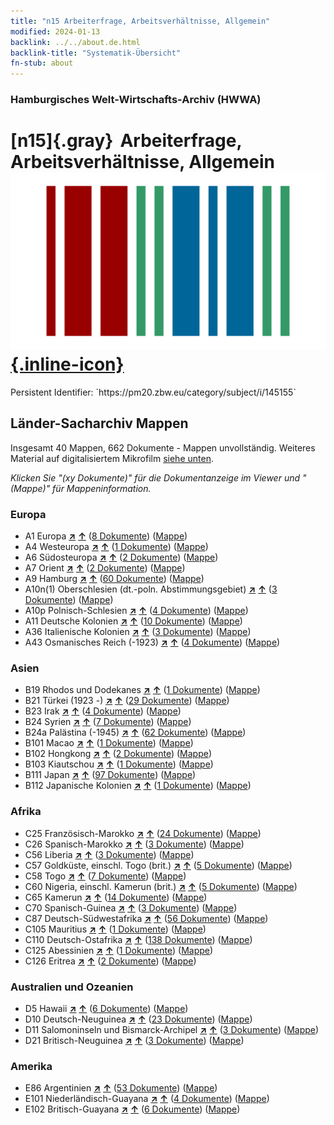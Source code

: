 ```yaml
---
title: "n15 Arbeiterfrage, Arbeitsverhältnisse, Allgemein"
modified: 2024-01-13
backlink: ../../about.de.html
backlink-title: "Systematik-Übersicht"
fn-stub: about
---
```


### Hamburgisches Welt-Wirtschafts-Archiv (HWWA)

# [n15]{.gray}&#8201; Arbeiterfrage, Arbeitsverhältnisse, Allgemein &#160; [![Wikidata](/images/Wikidata-logo.svg "Wikidata"){.inline-icon}](http://www.wikidata.org/entity/Q99428036)

<div class="hint">Persistent Identifier: `https://pm20.zbw.eu/category/subject/i/145155`</div>







## Länder-Sacharchiv Mappen






Insgesamt 40 Mappen, 662 Dokumente - Mappen unvollständig. Weiteres Material auf digitalisiertem Mikrofilm [siehe unten](#filmsections).

_Klicken Sie "(xy Dokumente)" für die Dokumentanzeige im Viewer und "(Mappe)" für Mappeninformation._




### Europa

- A1 Europa [**&nearr;**](../../../geo/i/140892/about.de.html "Europa (alle Mappen)") [**&uarr;**](../../../geo/about.de.html#A1 "Ländersystematik") (<a href="https://pm20.zbw.eu/iiifview/folder/sh/140892,145155" title="über: Europa : Arbeiterfrage, Arbeitsverhältnisse, Allgemein" target="_blank">8 Dokumente</a>) ([Mappe](../../../../folder/sh/1408xx/140892/1451xx/145155/about.de.html))
- A4 Westeuropa [**&nearr;**](../../../geo/i/140897/about.de.html "Westeuropa (alle Mappen)") [**&uarr;**](../../../geo/about.de.html#A4 "Ländersystematik") (<a href="https://pm20.zbw.eu/iiifview/folder/sh/140897,145155" title="über: Westeuropa : Arbeiterfrage, Arbeitsverhältnisse, Allgemein" target="_blank">1 Dokumente</a>) ([Mappe](../../../../folder/sh/1408xx/140897/1451xx/145155/about.de.html))
- A6 Südosteuropa [**&nearr;**](../../../geo/i/140900/about.de.html "Südosteuropa (alle Mappen)") [**&uarr;**](../../../geo/about.de.html#A6 "Ländersystematik") (<a href="https://pm20.zbw.eu/iiifview/folder/sh/140900,145155" title="über: Südosteuropa : Arbeiterfrage, Arbeitsverhältnisse, Allgemein" target="_blank">2 Dokumente</a>) ([Mappe](../../../../folder/sh/1409xx/140900/1451xx/145155/about.de.html))
- A7 Orient [**&nearr;**](../../../geo/i/140902/about.de.html "Orient (alle Mappen)") [**&uarr;**](../../../geo/about.de.html#A7 "Ländersystematik") (<a href="https://pm20.zbw.eu/iiifview/folder/sh/140902,145155" title="über: Orient : Arbeiterfrage, Arbeitsverhältnisse, Allgemein" target="_blank">2 Dokumente</a>) ([Mappe](../../../../folder/sh/1409xx/140902/1451xx/145155/about.de.html))
- A9 Hamburg [**&nearr;**](../../../geo/i/140905/about.de.html "Hamburg (alle Mappen)") [**&uarr;**](../../../geo/about.de.html#A9 "Ländersystematik") (<a href="https://pm20.zbw.eu/iiifview/folder/sh/140905,145155" title="über: Hamburg : Arbeiterfrage, Arbeitsverhältnisse, Allgemein" target="_blank">60 Dokumente</a>) ([Mappe](../../../../folder/sh/1409xx/140905/1451xx/145155/about.de.html))
- A10n(1) Oberschlesien (dt.-poln. Abstimmungsgebiet) [**&nearr;**](../../../geo/i/140948/about.de.html "Oberschlesien (dt.-poln. Abstimmungsgebiet) (alle Mappen)") [**&uarr;**](../../../geo/about.de.html#A10n(1) "Ländersystematik") (<a href="https://pm20.zbw.eu/iiifview/folder/sh/140948,145155" title="über: Oberschlesien (dt.-poln. Abstimmungsgebiet) : Arbeiterfrage, Arbeitsverhältnisse, Allgemein" target="_blank">3 Dokumente</a>) ([Mappe](../../../../folder/sh/1409xx/140948/1451xx/145155/about.de.html))
- A10p Polnisch-Schlesien [**&nearr;**](../../../geo/i/140951/about.de.html "Polnisch-Schlesien (alle Mappen)") [**&uarr;**](../../../geo/about.de.html#A10p "Ländersystematik") (<a href="https://pm20.zbw.eu/iiifview/folder/sh/140951,145155" title="über: Polnisch-Schlesien : Arbeiterfrage, Arbeitsverhältnisse, Allgemein" target="_blank">4 Dokumente</a>) ([Mappe](../../../../folder/sh/1409xx/140951/1451xx/145155/about.de.html))
- A11 Deutsche Kolonien [**&nearr;**](../../../geo/i/140960/about.de.html "Deutsche Kolonien (alle Mappen)") [**&uarr;**](../../../geo/about.de.html#A11 "Ländersystematik") (<a href="https://pm20.zbw.eu/iiifview/folder/sh/140960,145155" title="über: Deutsche Kolonien : Arbeiterfrage, Arbeitsverhältnisse, Allgemein" target="_blank">10 Dokumente</a>) ([Mappe](../../../../folder/sh/1409xx/140960/1451xx/145155/about.de.html))
- A36 Italienische Kolonien [**&nearr;**](../../../geo/i/141012/about.de.html "Italienische Kolonien (alle Mappen)") [**&uarr;**](../../../geo/about.de.html#A36 "Ländersystematik") (<a href="https://pm20.zbw.eu/iiifview/folder/sh/141012,145155" title="über: Italienische Kolonien : Arbeiterfrage, Arbeitsverhältnisse, Allgemein" target="_blank">3 Dokumente</a>) ([Mappe](../../../../folder/sh/1410xx/141012/1451xx/145155/about.de.html))
- A43 Osmanisches Reich (-1923) [**&nearr;**](../../../geo/i/141034/about.de.html "Osmanisches Reich (-1923) (alle Mappen)") [**&uarr;**](../../../geo/about.de.html#A43 "Ländersystematik") (<a href="https://pm20.zbw.eu/iiifview/folder/sh/141034,145155" title="über: Osmanisches Reich (-1923) : Arbeiterfrage, Arbeitsverhältnisse, Allgemein" target="_blank">4 Dokumente</a>) ([Mappe](../../../../folder/sh/1410xx/141034/1451xx/145155/about.de.html))

### Asien

- B19 Rhodos und Dodekanes [**&nearr;**](../../../geo/i/141106/about.de.html "Rhodos und Dodekanes (alle Mappen)") [**&uarr;**](../../../geo/about.de.html#B19 "Ländersystematik") (<a href="https://pm20.zbw.eu/iiifview/folder/sh/141106,145155" title="über: Rhodos und Dodekanes : Arbeiterfrage, Arbeitsverhältnisse, Allgemein" target="_blank">1 Dokumente</a>) ([Mappe](../../../../folder/sh/1411xx/141106/1451xx/145155/about.de.html))
- B21 Türkei (1923 -) [**&nearr;**](../../../geo/i/141111/about.de.html "Türkei (1923 -) (alle Mappen)") [**&uarr;**](../../../geo/about.de.html#B21 "Ländersystematik") (<a href="https://pm20.zbw.eu/iiifview/folder/sh/141111,145155" title="über: Türkei (1923 -) : Arbeiterfrage, Arbeitsverhältnisse, Allgemein" target="_blank">29 Dokumente</a>) ([Mappe](../../../../folder/sh/1411xx/141111/1451xx/145155/about.de.html))
- B23 Irak [**&nearr;**](../../../geo/i/141113/about.de.html "Irak (alle Mappen)") [**&uarr;**](../../../geo/about.de.html#B23 "Ländersystematik") (<a href="https://pm20.zbw.eu/iiifview/folder/sh/141113,145155" title="über: Irak : Arbeiterfrage, Arbeitsverhältnisse, Allgemein" target="_blank">4 Dokumente</a>) ([Mappe](../../../../folder/sh/1411xx/141113/1451xx/145155/about.de.html))
- B24 Syrien [**&nearr;**](../../../geo/i/141114/about.de.html "Syrien (alle Mappen)") [**&uarr;**](../../../geo/about.de.html#B24 "Ländersystematik") (<a href="https://pm20.zbw.eu/iiifview/folder/sh/141114,145155" title="über: Syrien : Arbeiterfrage, Arbeitsverhältnisse, Allgemein" target="_blank">7 Dokumente</a>) ([Mappe](../../../../folder/sh/1411xx/141114/1451xx/145155/about.de.html))
- B24a Palästina (-1945) [**&nearr;**](../../../geo/i/141115/about.de.html "Palästina (-1945) (alle Mappen)") [**&uarr;**](../../../geo/about.de.html#B24a "Ländersystematik") (<a href="https://pm20.zbw.eu/iiifview/folder/sh/141115,145155" title="über: Palästina (-1945) : Arbeiterfrage, Arbeitsverhältnisse, Allgemein" target="_blank">62 Dokumente</a>) ([Mappe](../../../../folder/sh/1411xx/141115/1451xx/145155/about.de.html))
- B101 Macao [**&nearr;**](../../../geo/i/141267/about.de.html "Macao (alle Mappen)") [**&uarr;**](../../../geo/about.de.html#B101 "Ländersystematik") (<a href="https://pm20.zbw.eu/iiifview/folder/sh/141267,145155" title="über: Macao : Arbeiterfrage, Arbeitsverhältnisse, Allgemein" target="_blank">1 Dokumente</a>) ([Mappe](../../../../folder/sh/1412xx/141267/1451xx/145155/about.de.html))
- B102 Hongkong [**&nearr;**](../../../geo/i/141268/about.de.html "Hongkong (alle Mappen)") [**&uarr;**](../../../geo/about.de.html#B102 "Ländersystematik") (<a href="https://pm20.zbw.eu/iiifview/folder/sh/141268,145155" title="über: Hongkong : Arbeiterfrage, Arbeitsverhältnisse, Allgemein" target="_blank">2 Dokumente</a>) ([Mappe](../../../../folder/sh/1412xx/141268/1451xx/145155/about.de.html))
- B103 Kiautschou [**&nearr;**](../../../geo/i/126163/about.de.html "Kiautschou (alle Mappen)") [**&uarr;**](../../../geo/about.de.html#B103 "Ländersystematik") (<a href="https://pm20.zbw.eu/iiifview/folder/sh/126163,145155" title="über: Kiautschou : Arbeiterfrage, Arbeitsverhältnisse, Allgemein" target="_blank">1 Dokumente</a>) ([Mappe](../../../../folder/sh/1261xx/126163/1451xx/145155/about.de.html))
- B111 Japan [**&nearr;**](../../../geo/i/141272/about.de.html "Japan (alle Mappen)") [**&uarr;**](../../../geo/about.de.html#B111 "Ländersystematik") (<a href="https://pm20.zbw.eu/iiifview/folder/sh/141272,145155" title="über: Japan : Arbeiterfrage, Arbeitsverhältnisse, Allgemein" target="_blank">97 Dokumente</a>) ([Mappe](../../../../folder/sh/1412xx/141272/1451xx/145155/about.de.html))
- B112 Japanische Kolonien [**&nearr;**](../../../geo/i/141273/about.de.html "Japanische Kolonien (alle Mappen)") [**&uarr;**](../../../geo/about.de.html#B112 "Ländersystematik") (<a href="https://pm20.zbw.eu/iiifview/folder/sh/141273,145155" title="über: Japanische Kolonien : Arbeiterfrage, Arbeitsverhältnisse, Allgemein" target="_blank">1 Dokumente</a>) ([Mappe](../../../../folder/sh/1412xx/141273/1451xx/145155/about.de.html))

### Afrika

- C25 Französisch-Marokko [**&nearr;**](../../../geo/i/141358/about.de.html "Französisch-Marokko (alle Mappen)") [**&uarr;**](../../../geo/about.de.html#C25 "Ländersystematik") (<a href="https://pm20.zbw.eu/iiifview/folder/sh/141358,145155" title="über: Französisch-Marokko : Arbeiterfrage, Arbeitsverhältnisse, Allgemein" target="_blank">24 Dokumente</a>) ([Mappe](../../../../folder/sh/1413xx/141358/1451xx/145155/about.de.html))
- C26 Spanisch-Marokko [**&nearr;**](../../../geo/i/141359/about.de.html "Spanisch-Marokko (alle Mappen)") [**&uarr;**](../../../geo/about.de.html#C26 "Ländersystematik") (<a href="https://pm20.zbw.eu/iiifview/folder/sh/141359,145155" title="über: Spanisch-Marokko : Arbeiterfrage, Arbeitsverhältnisse, Allgemein" target="_blank">3 Dokumente</a>) ([Mappe](../../../../folder/sh/1413xx/141359/1451xx/145155/about.de.html))
- C56 Liberia [**&nearr;**](../../../geo/i/141405/about.de.html "Liberia (alle Mappen)") [**&uarr;**](../../../geo/about.de.html#C56 "Ländersystematik") (<a href="https://pm20.zbw.eu/iiifview/folder/sh/141405,145155" title="über: Liberia : Arbeiterfrage, Arbeitsverhältnisse, Allgemein" target="_blank">3 Dokumente</a>) ([Mappe](../../../../folder/sh/1414xx/141405/1451xx/145155/about.de.html))
- C57 Goldküste, einschl. Togo (brit.) [**&nearr;**](../../../geo/i/141406/about.de.html "Goldküste, einschl. Togo (brit.) (alle Mappen)") [**&uarr;**](../../../geo/about.de.html#C57 "Ländersystematik") (<a href="https://pm20.zbw.eu/iiifview/folder/sh/141406,145155" title="über: Goldküste, einschl. Togo (brit.) : Arbeiterfrage, Arbeitsverhältnisse, Allgemein" target="_blank">5 Dokumente</a>) ([Mappe](../../../../folder/sh/1414xx/141406/1451xx/145155/about.de.html))
- C58 Togo [**&nearr;**](../../../geo/i/141408/about.de.html "Togo (alle Mappen)") [**&uarr;**](../../../geo/about.de.html#C58 "Ländersystematik") (<a href="https://pm20.zbw.eu/iiifview/folder/sh/141408,145155" title="über: Togo : Arbeiterfrage, Arbeitsverhältnisse, Allgemein" target="_blank">7 Dokumente</a>) ([Mappe](../../../../folder/sh/1414xx/141408/1451xx/145155/about.de.html))
- C60 Nigeria, einschl. Kamerun (brit.) [**&nearr;**](../../../geo/i/141409/about.de.html "Nigeria, einschl. Kamerun (brit.) (alle Mappen)") [**&uarr;**](../../../geo/about.de.html#C60 "Ländersystematik") (<a href="https://pm20.zbw.eu/iiifview/folder/sh/141409,145155" title="über: Nigeria, einschl. Kamerun (brit.) : Arbeiterfrage, Arbeitsverhältnisse, Allgemein" target="_blank">5 Dokumente</a>) ([Mappe](../../../../folder/sh/1414xx/141409/1451xx/145155/about.de.html))
- C65 Kamerun [**&nearr;**](../../../geo/i/141410/about.de.html "Kamerun (alle Mappen)") [**&uarr;**](../../../geo/about.de.html#C65 "Ländersystematik") (<a href="https://pm20.zbw.eu/iiifview/folder/sh/141410,145155" title="über: Kamerun : Arbeiterfrage, Arbeitsverhältnisse, Allgemein" target="_blank">14 Dokumente</a>) ([Mappe](../../../../folder/sh/1414xx/141410/1451xx/145155/about.de.html))
- C70 Spanisch-Guinea [**&nearr;**](../../../geo/i/141412/about.de.html "Spanisch-Guinea (alle Mappen)") [**&uarr;**](../../../geo/about.de.html#C70 "Ländersystematik") (<a href="https://pm20.zbw.eu/iiifview/folder/sh/141412,145155" title="über: Spanisch-Guinea : Arbeiterfrage, Arbeitsverhältnisse, Allgemein" target="_blank">3 Dokumente</a>) ([Mappe](../../../../folder/sh/1414xx/141412/1451xx/145155/about.de.html))
- C87 Deutsch-Südwestafrika [**&nearr;**](../../../geo/i/141450/about.de.html "Deutsch-Südwestafrika (alle Mappen)") [**&uarr;**](../../../geo/about.de.html#C87 "Ländersystematik") (<a href="https://pm20.zbw.eu/iiifview/folder/sh/141450,145155" title="über: Deutsch-Südwestafrika : Arbeiterfrage, Arbeitsverhältnisse, Allgemein" target="_blank">56 Dokumente</a>) ([Mappe](../../../../folder/sh/1414xx/141450/1451xx/145155/about.de.html))
- C105 Mauritius [**&nearr;**](../../../geo/i/141469/about.de.html "Mauritius (alle Mappen)") [**&uarr;**](../../../geo/about.de.html#C105 "Ländersystematik") (<a href="https://pm20.zbw.eu/iiifview/folder/sh/141469,145155" title="über: Mauritius : Arbeiterfrage, Arbeitsverhältnisse, Allgemein" target="_blank">1 Dokumente</a>) ([Mappe](../../../../folder/sh/1414xx/141469/1451xx/145155/about.de.html))
- C110 Deutsch-Ostafrika [**&nearr;**](../../../geo/i/141471/about.de.html "Deutsch-Ostafrika (alle Mappen)") [**&uarr;**](../../../geo/about.de.html#C110 "Ländersystematik") (<a href="https://pm20.zbw.eu/iiifview/folder/sh/141471,145155" title="über: Deutsch-Ostafrika : Arbeiterfrage, Arbeitsverhältnisse, Allgemein" target="_blank">138 Dokumente</a>) ([Mappe](../../../../folder/sh/1414xx/141471/1451xx/145155/about.de.html))
- C125 Abessinien [**&nearr;**](../../../geo/i/141482/about.de.html "Abessinien (alle Mappen)") [**&uarr;**](../../../geo/about.de.html#C125 "Ländersystematik") (<a href="https://pm20.zbw.eu/iiifview/folder/sh/141482,145155" title="über: Abessinien : Arbeiterfrage, Arbeitsverhältnisse, Allgemein" target="_blank">1 Dokumente</a>) ([Mappe](../../../../folder/sh/1414xx/141482/1451xx/145155/about.de.html))
- C126 Eritrea [**&nearr;**](../../../geo/i/141483/about.de.html "Eritrea (alle Mappen)") [**&uarr;**](../../../geo/about.de.html#C126 "Ländersystematik") (<a href="https://pm20.zbw.eu/iiifview/folder/sh/141483,145155" title="über: Eritrea : Arbeiterfrage, Arbeitsverhältnisse, Allgemein" target="_blank">2 Dokumente</a>) ([Mappe](../../../../folder/sh/1414xx/141483/1451xx/145155/about.de.html))

### Australien und Ozeanien

- D5 Hawaii [**&nearr;**](../../../geo/i/141595/about.de.html "Hawaii (alle Mappen)") [**&uarr;**](../../../geo/about.de.html#D5 "Ländersystematik") (<a href="https://pm20.zbw.eu/iiifview/folder/sh/141595,145155" title="über: Hawaii : Arbeiterfrage, Arbeitsverhältnisse, Allgemein" target="_blank">6 Dokumente</a>) ([Mappe](../../../../folder/sh/1415xx/141595/1451xx/145155/about.de.html))
- D10 Deutsch-Neuguinea [**&nearr;**](../../../geo/i/141601/about.de.html "Deutsch-Neuguinea (alle Mappen)") [**&uarr;**](../../../geo/about.de.html#D10 "Ländersystematik") (<a href="https://pm20.zbw.eu/iiifview/folder/sh/141601,145155" title="über: Deutsch-Neuguinea : Arbeiterfrage, Arbeitsverhältnisse, Allgemein" target="_blank">23 Dokumente</a>) ([Mappe](../../../../folder/sh/1416xx/141601/1451xx/145155/about.de.html))
- D11 Salomoninseln und Bismarck-Archipel [**&nearr;**](../../../geo/i/141610/about.de.html "Salomoninseln und Bismarck-Archipel (alle Mappen)") [**&uarr;**](../../../geo/about.de.html#D11 "Ländersystematik") (<a href="https://pm20.zbw.eu/iiifview/folder/sh/141610,145155" title="über: Salomoninseln und Bismarck-Archipel : Arbeiterfrage, Arbeitsverhältnisse, Allgemein" target="_blank">3 Dokumente</a>) ([Mappe](../../../../folder/sh/1416xx/141610/1451xx/145155/about.de.html))
- D21 Britisch-Neuguinea [**&nearr;**](../../../geo/i/141620/about.de.html "Britisch-Neuguinea (alle Mappen)") [**&uarr;**](../../../geo/about.de.html#D21 "Ländersystematik") (<a href="https://pm20.zbw.eu/iiifview/folder/sh/141620,145155" title="über: Britisch-Neuguinea : Arbeiterfrage, Arbeitsverhältnisse, Allgemein" target="_blank">3 Dokumente</a>) ([Mappe](../../../../folder/sh/1416xx/141620/1451xx/145155/about.de.html))

### Amerika

- E86 Argentinien [**&nearr;**](../../../geo/i/141692/about.de.html "Argentinien (alle Mappen)") [**&uarr;**](../../../geo/about.de.html#E86 "Ländersystematik") (<a href="https://pm20.zbw.eu/iiifview/folder/sh/141692,145155" title="über: Argentinien : Arbeiterfrage, Arbeitsverhältnisse, Allgemein" target="_blank">53 Dokumente</a>) ([Mappe](../../../../folder/sh/1416xx/141692/1451xx/145155/about.de.html))
- E101 Niederländisch-Guayana [**&nearr;**](../../../geo/i/141699/about.de.html "Niederländisch-Guayana (alle Mappen)") [**&uarr;**](../../../geo/about.de.html#E101 "Ländersystematik") (<a href="https://pm20.zbw.eu/iiifview/folder/sh/141699,145155" title="über: Niederländisch-Guayana : Arbeiterfrage, Arbeitsverhältnisse, Allgemein" target="_blank">4 Dokumente</a>) ([Mappe](../../../../folder/sh/1416xx/141699/1451xx/145155/about.de.html))
- E102 Britisch-Guayana [**&nearr;**](../../../geo/i/141700/about.de.html "Britisch-Guayana (alle Mappen)") [**&uarr;**](../../../geo/about.de.html#E102 "Ländersystematik") (<a href="https://pm20.zbw.eu/iiifview/folder/sh/141700,145155" title="über: Britisch-Guayana : Arbeiterfrage, Arbeitsverhältnisse, Allgemein" target="_blank">6 Dokumente</a>) ([Mappe](../../../../folder/sh/1417xx/141700/1451xx/145155/about.de.html))



<a id="filmsections" />













